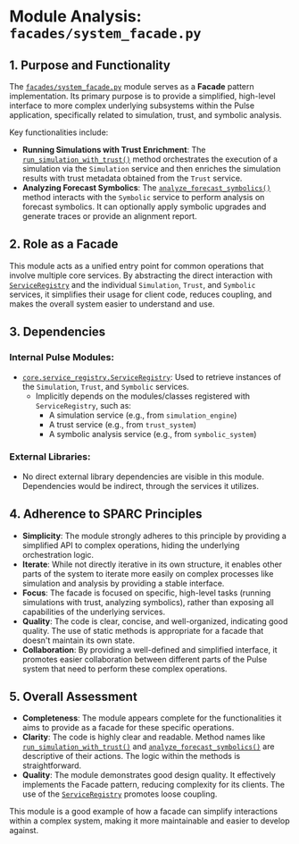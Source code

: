 # Module Analysis: `facades/system_facade.py`

## 1. Purpose and Functionality

The [`facades/system_facade.py`](facades/system_facade.py:1) module serves as a **Facade** pattern implementation. Its primary purpose is to provide a simplified, high-level interface to more complex underlying subsystems within the Pulse application, specifically related to simulation, trust, and symbolic analysis.

Key functionalities include:

*   **Running Simulations with Trust Enrichment**: The [`run_simulation_with_trust()`](facades/system_facade.py:4) method orchestrates the execution of a simulation via the `Simulation` service and then enriches the simulation results with trust metadata obtained from the `Trust` service.
*   **Analyzing Forecast Symbolics**: The [`analyze_forecast_symbolics()`](facades/system_facade.py:14) method interacts with the `Symbolic` service to perform analysis on forecast symbolics. It can optionally apply symbolic upgrades and generate traces or provide an alignment report.

## 2. Role as a Facade

This module acts as a unified entry point for common operations that involve multiple core services. By abstracting the direct interaction with [`ServiceRegistry`](core/service_registry.py:1) and the individual `Simulation`, `Trust`, and `Symbolic` services, it simplifies their usage for client code, reduces coupling, and makes the overall system easier to understand and use.

## 3. Dependencies

### Internal Pulse Modules:

*   [`core.service_registry.ServiceRegistry`](core/service_registry.py:1): Used to retrieve instances of the `Simulation`, `Trust`, and `Symbolic` services.
    *   Implicitly depends on the modules/classes registered with `ServiceRegistry`, such as:
        *   A simulation service (e.g., from `simulation_engine`)
        *   A trust service (e.g., from `trust_system`)
        *   A symbolic analysis service (e.g., from `symbolic_system`)

### External Libraries:

*   No direct external library dependencies are visible in this module. Dependencies would be indirect, through the services it utilizes.

## 4. Adherence to SPARC Principles

*   **Simplicity**: The module strongly adheres to this principle by providing a simplified API to complex operations, hiding the underlying orchestration logic.
*   **Iterate**: While not directly iterative in its own structure, it enables other parts of the system to iterate more easily on complex processes like simulation and analysis by providing a stable interface.
*   **Focus**: The facade is focused on specific, high-level tasks (running simulations with trust, analyzing symbolics), rather than exposing all capabilities of the underlying services.
*   **Quality**: The code is clear, concise, and well-organized, indicating good quality. The use of static methods is appropriate for a facade that doesn't maintain its own state.
*   **Collaboration**: By providing a well-defined and simplified interface, it promotes easier collaboration between different parts of the Pulse system that need to perform these complex operations.

## 5. Overall Assessment

*   **Completeness**: The module appears complete for the functionalities it aims to provide as a facade for these specific operations.
*   **Clarity**: The code is highly clear and readable. Method names like [`run_simulation_with_trust()`](facades/system_facade.py:4) and [`analyze_forecast_symbolics()`](facades/system_facade.py:14) are descriptive of their actions. The logic within the methods is straightforward.
*   **Quality**: The module demonstrates good design quality. It effectively implements the Facade pattern, reducing complexity for its clients. The use of the [`ServiceRegistry`](core/service_registry.py:1) promotes loose coupling.

This module is a good example of how a facade can simplify interactions within a complex system, making it more maintainable and easier to develop against.